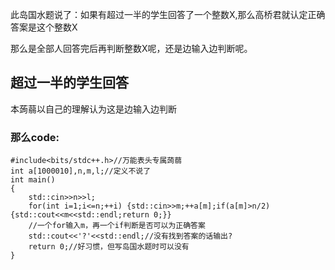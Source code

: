 此岛国水题说了：如果有超过一半的学生回答了一个整数X,那么高桥君就认定正确答案是这个整数X

那么是全部人回答完后再判断整数X呢，还是边输入边判断呢。

## 超过一半的学生回答

本蒟蒻以自己的理解认为这是边输入边判断

### 那么code:
```
#include<bits/stdc++.h>//万能表头专属蒟蒻
int a[1000010],n,m,l;//定义不说了
int main()
{
	std::cin>>n>>l;
	for(int i=1;i<=n;++i) {std::cin>>m;++a[m];if(a[m]>n/2) {std::cout<<m<<std::endl;return 0;}}
    //一个for输入m，再一个if判断是否可以为正确答案
	std::cout<<'?'<<std::endl;//没有找到答案的话输出?
	return 0;//好习惯，但写岛国水题时可以没有
}
```
